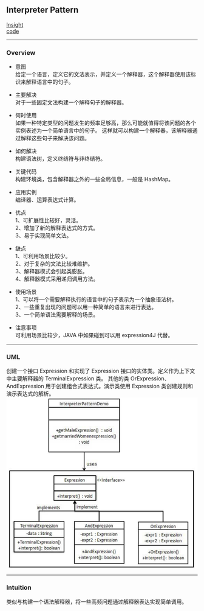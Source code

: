 ## Interpreter Pattern
[Insight](https://www.runoob.com/design-pattern/interpreter-pattern.html)  
[code](../../../Code/CS/DesignPatterns/InterpreterPattern.py)

---
### Overview  
* 意图  
给定一个语言，定义它的文法表示，并定义一个解释器，这个解释器使用该标识来解释语言中的句子。

* 主要解决  
对于一些固定文法构建一个解释句子的解释器。

* 何时使用  
如果一种特定类型的问题发生的频率足够高，那么可能就值得将该问题的各个实例表述为一个简单语言中的句子。
这样就可以构建一个解释器，该解释器通过解释这些句子来解决该问题。

* 如何解决  
构建语法树，定义终结符与非终结符。

* 关键代码  
构建环境类，包含解释器之外的一些全局信息，一般是 HashMap。

* 应用实例  
编译器、运算表达式计算。

* 优点  
1、可扩展性比较好，灵活。   
2、增加了新的解释表达式的方式。   
3、易于实现简单文法。

* 缺点  
1、可利用场景比较少。   
2、对于复杂的文法比较难维护。   
3、解释器模式会引起类膨胀。   
4、解释器模式采用递归调用方法。

* 使用场景  
1、可以将一个需要解释执行的语言中的句子表示为一个抽象语法树。   
2、一些重复出现的问题可以用一种简单的语言来进行表达。   
3、一个简单语法需要解释的场景。

* 注意事项  
可利用场景比较少，JAVA 中如果碰到可以用 expression4J 代替。

---
### UML  
创建一个接口 Expression 和实现了 Expression 接口的实体类。定义作为上下文中主要解释器的 TerminalExpression 类。
其他的类 OrExpression、AndExpression 用于创建组合式表达式。演示类使用 Expression 类创建规则和演示表达式的解析。  
![](src/UML_0.png)  

---
### Intuition  
类似与构建一个语法解释器，将一些高频问题通过解释器表达实现简单调用。